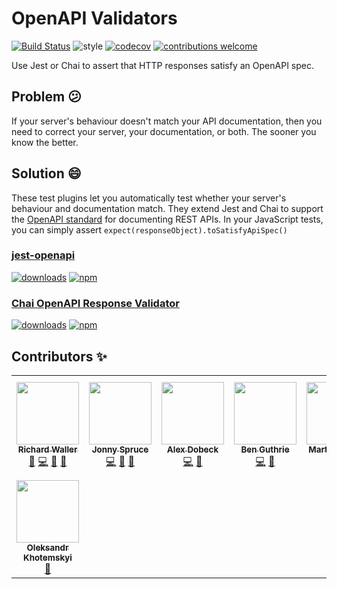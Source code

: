 # OpenAPI Validators

[![Build Status](https://travis-ci.com/openapi-library/OpenAPIValidators.svg?branch=master)](https://travis-ci.com/openapi-library/OpenAPIValidators)
![style](https://img.shields.io/badge/code%20style-airbnb-ff5a5f.svg)
[![codecov](https://codecov.io/gh/openapi-library/OpenAPIValidators/branch/master/graph/badge.svg)](https://codecov.io/gh/openapi-library/OpenAPIValidators)
[![contributions welcome](https://img.shields.io/badge/contributions-welcome-brightgreen.svg?style=flat)](https://github.com/openapi-library/OpenAPIValidators/blob/master/CONTRIBUTING.md)

Use Jest or Chai to assert that HTTP responses satisfy an OpenAPI spec.

## Problem 😕

If your server's behaviour doesn't match your API documentation, then you need to correct your server, your documentation, or both. The sooner you know the better.

## Solution 😄

These test plugins let you automatically test whether your server's behaviour and documentation match. They extend Jest and Chai to support the [OpenAPI standard](https://swagger.io/docs/specification/about/) for documenting REST APIs. In your JavaScript tests, you can simply assert `expect(responseObject).toSatisfyApiSpec()`

### [jest-openapi](https://github.com/openapi-library/OpenAPIValidators/tree/master/packages/jest-openapi#readme)

[![downloads](https://img.shields.io/npm/dm/jest-openapi)](https://www.npmjs.com/package/jest-openapi)
[![npm](https://img.shields.io/npm/v/jest-openapi.svg)](https://www.npmjs.com/package/jest-openapi)

### [Chai OpenAPI Response Validator](https://github.com/openapi-library/OpenAPIValidators/tree/master/packages/chai-openapi-response-validator#readme)

[![downloads](https://img.shields.io/npm/dm/chai-openapi-response-validator)](https://www.npmjs.com/package/chai-openapi-response-validator)
[![npm](https://img.shields.io/npm/v/chai-openapi-response-validator.svg)](https://www.npmjs.com/package/chai-openapi-response-validator)

## Contributors ✨

<!-- ALL-CONTRIBUTORS-LIST:START - Do not remove or modify this section -->
<!-- prettier-ignore-start -->
<!-- markdownlint-disable -->
<table>
  <tr>
    <td align="center"><a href="https://github.com/rwalle61"><img src="https://avatars1.githubusercontent.com/u/18170169?v=4" width="100px;" alt=""/><br /><sub><b>Richard Waller</b></sub></a><br /><a href="#maintenance-rwalle61" title="Maintenance">🚧</a> <a href="https://github.com/openapi-library/OpenAPIValidators/commits?author=rwalle61" title="Code">💻</a> <a href="https://github.com/openapi-library/OpenAPIValidators/commits?author=rwalle61" title="Documentation">📖</a> <a href="https://github.com/openapi-library/OpenAPIValidators/pulls?q=is%3Apr+reviewed-by%3Arwalle61" title="Reviewed Pull Requests">👀</a></td>
    <td align="center"><a href="https://github.com/JonnySpruce"><img src="https://avatars3.githubusercontent.com/u/30812276?v=4" width="100px;" alt=""/><br /><sub><b>Jonny Spruce</b></sub></a><br /><a href="https://github.com/openapi-library/OpenAPIValidators/commits?author=JonnySpruce" title="Code">💻</a> <a href="https://github.com/openapi-library/OpenAPIValidators/commits?author=JonnySpruce" title="Documentation">📖</a> <a href="https://github.com/openapi-library/OpenAPIValidators/pulls?q=is%3Apr+reviewed-by%3AJonnySpruce" title="Reviewed Pull Requests">👀</a></td>
    <td align="center"><a href="https://github.com/AlexDobeck"><img src="https://avatars2.githubusercontent.com/u/10519388?v=4" width="100px;" alt=""/><br /><sub><b>Alex Dobeck</b></sub></a><br /><a href="https://github.com/openapi-library/OpenAPIValidators/commits?author=AlexDobeck" title="Code">💻</a> <a href="https://github.com/openapi-library/OpenAPIValidators/issues?q=author%3AAlexDobeck" title="Bug reports">🐛</a></td>
    <td align="center"><a href="https://github.com/BenGu3"><img src="https://avatars2.githubusercontent.com/u/7105857?v=4" width="100px;" alt=""/><br /><sub><b>Ben Guthrie</b></sub></a><br /><a href="https://github.com/openapi-library/OpenAPIValidators/commits?author=BenGu3" title="Code">💻</a> <a href="https://github.com/openapi-library/OpenAPIValidators/issues?q=author%3ABenGu3" title="Bug reports">🐛</a></td>
    <td align="center"><a href="https://martijnvegter.com/"><img src="https://avatars3.githubusercontent.com/u/25134477?v=4" width="100px;" alt=""/><br /><sub><b>Martijn Vegter</b></sub></a><br /><a href="https://github.com/openapi-library/OpenAPIValidators/commits?author=mvegter" title="Code">💻</a></td>
    <td align="center"><a href="https://github.com/ludeknovy"><img src="https://avatars1.githubusercontent.com/u/13610612?v=4" width="100px;" alt=""/><br /><sub><b>Ludek</b></sub></a><br /><a href="https://github.com/openapi-library/OpenAPIValidators/commits?author=ludeknovy" title="Code">💻</a> <a href="https://github.com/openapi-library/OpenAPIValidators/issues?q=author%3Aludeknovy" title="Bug reports">🐛</a></td>
    <td align="center"><a href="https://github.com/tgiardina"><img src="https://avatars1.githubusercontent.com/u/37459104?v=4" width="100px;" alt=""/><br /><sub><b>Tommy Giardina</b></sub></a><br /><a href="https://github.com/openapi-library/OpenAPIValidators/commits?author=tgiardina" title="Code">💻</a> <a href="https://github.com/openapi-library/OpenAPIValidators/issues?q=author%3Atgiardina" title="Bug reports">🐛</a></td>
  </tr>
  <tr>
    <td align="center"><a href="https://xotabu4.github.io/"><img src="https://avatars3.githubusercontent.com/u/3033972?v=4" width="100px;" alt=""/><br /><sub><b>Oleksandr Khotemskyi</b></sub></a><br /><a href="https://github.com/openapi-library/OpenAPIValidators/commits?author=Xotabu4" title="Documentation">📖</a></td>
  </tr>
</table>

<!-- markdownlint-enable -->
<!-- prettier-ignore-end -->
<!-- ALL-CONTRIBUTORS-LIST:END -->
